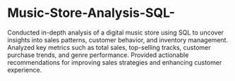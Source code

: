 # Music-Store-Analysis-SQL-

Conducted in-depth analysis of a digital music store using SQL to uncover insights into sales patterns, customer behavior, and inventory management. Analyzed key metrics such as total sales, top-selling tracks, customer purchase trends, and genre performance. Provided actionable recommendations for improving sales strategies and enhancing customer experience. 
